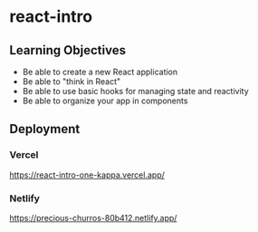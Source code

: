 # react-intro

## Learning Objectives

- Be able to create a new React application
- Be able to "think in React"
- Be able to use basic hooks for managing state and reactivity
- Be able to organize your app in components


## Deployment

### Vercel

https://react-intro-one-kappa.vercel.app/

### Netlify

https://precious-churros-80b412.netlify.app/


